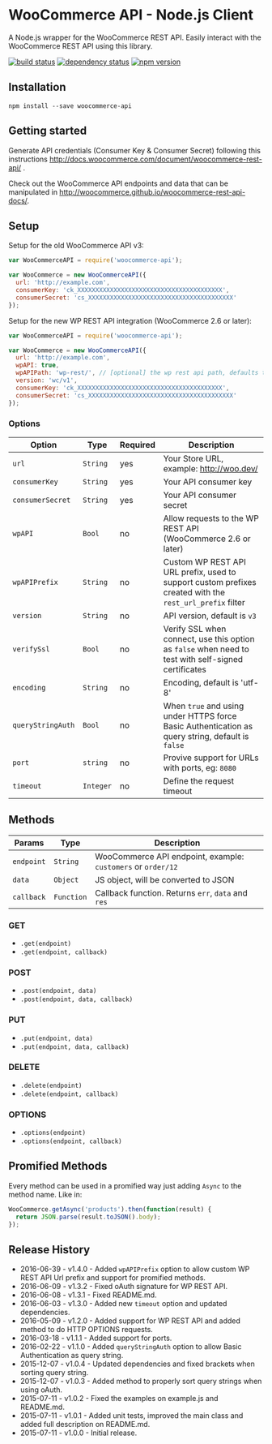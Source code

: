 # WooCommerce API - Node.js Client

A Node.js wrapper for the WooCommerce REST API. Easily interact with the WooCommerce REST API using this library.

[![build status](https://secure.travis-ci.org/woocommerce/wc-api-node.svg)](http://travis-ci.org/woocommerce/wc-api-node)
[![dependency status](https://david-dm.org/woocommerce/wc-api-node.svg)](https://david-dm.org/woocommerce/wc-api-node)
[![npm version](https://img.shields.io/npm/v/woocommerce-api.svg)](https://www.npmjs.com/package/woocommerce-api)

## Installation

```
npm install --save woocommerce-api
```

## Getting started

Generate API credentials (Consumer Key & Consumer Secret) following this instructions <http://docs.woocommerce.com/document/woocommerce-rest-api/>
.

Check out the WooCommerce API endpoints and data that can be manipulated in <http://woocommerce.github.io/woocommerce-rest-api-docs/>.

## Setup

Setup for the old WooCommerce API v3:

```js
var WooCommerceAPI = require('woocommerce-api');

var WooCommerce = new WooCommerceAPI({
  url: 'http://example.com',
  consumerKey: 'ck_XXXXXXXXXXXXXXXXXXXXXXXXXXXXXXXXXXXXXXXX',
  consumerSecret: 'cs_XXXXXXXXXXXXXXXXXXXXXXXXXXXXXXXXXXXXXXXX'
});
```

Setup for the new WP REST API integration (WooCommerce 2.6 or later):

```js
var WooCommerceAPI = require('woocommerce-api');

var WooCommerce = new WooCommerceAPI({
  url: 'http://example.com',
  wpAPI: true,
  wpAPIPath: 'wp-rest/', // [optional] the wp rest api path, defaults to 'wp-json/'
  version: 'wc/v1',
  consumerKey: 'ck_XXXXXXXXXXXXXXXXXXXXXXXXXXXXXXXXXXXXXXXX',
  consumerSecret: 'cs_XXXXXXXXXXXXXXXXXXXXXXXXXXXXXXXXXXXXXXXX'
});
```

### Options

|       Option      |    Type   | Required |                                               Description                                                |
|-------------------|-----------|----------|----------------------------------------------------------------------------------------------------------|
| `url`             | `String`  | yes      | Your Store URL, example: http://woo.dev/                                                                 |
| `consumerKey`     | `String`  | yes      | Your API consumer key                                                                                    |
| `consumerSecret`  | `String`  | yes      | Your API consumer secret                                                                                 |
| `wpAPI`           | `Bool`    | no       | Allow requests to the WP REST API (WooCommerce 2.6 or later)                                             |
| `wpAPIPrefix`     | `String`  | no       | Custom WP REST API URL prefix, used to support custom prefixes created with the `rest_url_prefix` filter |
| `version`         | `String`  | no       | API version, default is `v3`                                                                             |
| `verifySsl`       | `Bool`    | no       | Verify SSL when connect, use this option as `false` when need to test with self-signed certificates      |
| `encoding`        | `String`  | no       | Encoding, default is 'utf-8'                                                                             |
| `queryStringAuth` | `Bool`    | no       | When `true` and using under HTTPS force Basic Authentication as query string, default is `false`         |
| `port`            | `string`  | no       | Provive support for URLs with ports, eg: `8080`                                                          |
| `timeout`         | `Integer` | no       | Define the request timeout                                                                               |

## Methods

|   Params   |    Type    |                         Description                          |
|------------|------------|--------------------------------------------------------------|
| `endpoint` | `String`   | WooCommerce API endpoint, example: `customers` or `order/12` |
| `data`     | `Object`   | JS object, will be converted to JSON                         |
| `callback` | `Function` | Callback function. Returns `err`, `data` and `res`           |

### GET

- `.get(endpoint)`
- `.get(endpoint, callback)`

### POST

- `.post(endpoint, data)`
- `.post(endpoint, data, callback)`

### PUT

- `.put(endpoint, data)`
- `.put(endpoint, data, callback)`

### DELETE

- `.delete(endpoint)`
- `.delete(endpoint, callback)`

### OPTIONS

- `.options(endpoint)`
- `.options(endpoint, callback)`

## Promified Methods

Every method can be used in a promified way just adding `Async` to the method name. Like in:

```js
WooCommerce.getAsync('products').then(function(result) {
  return JSON.parse(result.toJSON().body);
});
```

## Release History

- 2016-06-39 - v1.4.0 - Added `wpAPIPrefix` option to allow custom WP REST API Url prefix and support for promified methods.
- 2016-06-09 - v1.3.2 - Fixed oAuth signature for WP REST API.
- 2016-06-08 - v1.3.1 - Fixed README.md.
- 2016-06-03 - v1.3.0 - Added new `timeout` option and updated dependencies.
- 2016-05-09 - v1.2.0 - Added support for WP REST API and added method to do HTTP OPTIONS requests.
- 2016-03-18 - v1.1.1 - Added support for ports.
- 2016-02-22 - v1.1.0 - Added `queryStringAuth` option to allow Basic Authentication as query string.
- 2015-12-07 - v1.0.4 - Updated dependencies and fixed brackets when sorting query string.
- 2015-12-07 - v1.0.3 - Added method to properly sort query strings when using oAuth.
- 2015-07-11 - v1.0.2 - Fixed the examples on example.js and README.md.
- 2015-07-11 - v1.0.1 - Added unit tests, improved the main class and added full description on README.md.
- 2015-07-11 - v1.0.0 - Initial release.
